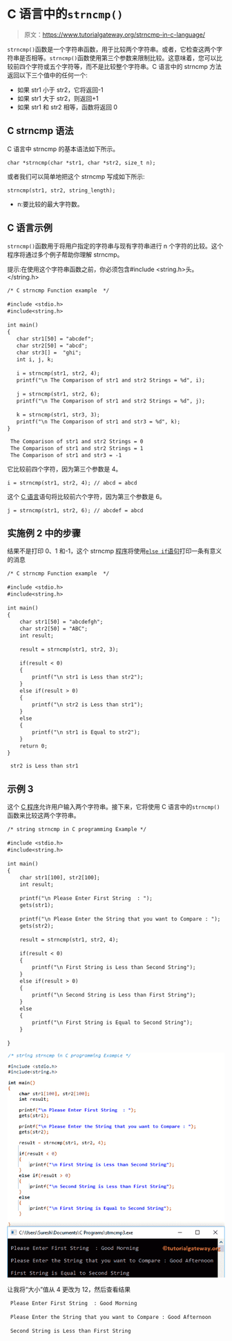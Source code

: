 # C 语言中的`strncmp()`

> 原文：<https://www.tutorialgateway.org/strncmp-in-c-language/>

`strncmp()`函数是一个字符串函数，用于比较两个字符串。或者，它检查这两个字符串是否相等。`strncmp()`函数使用第三个参数来限制比较。这意味着，您可以比较前四个字符或五个字符等，而不是比较整个字符串。C 语言中的 strncmp 方法返回以下三个值中的任何一个:

*   如果 str1 小于 str2，它将返回-1
*   如果 str1 大于 str2，则返回+1
*   如果 str1 和 str2 相等，函数将返回 0

## C strncmp 语法

C 语言中 strncmp 的基本语法如下所示。

```
char *strncmp(char *str1, char *str2, size_t n);
```

或者我们可以简单地把这个 strncmp 写成如下所示:

```
strncmp(str1, str2, string_length);
```

*   n:要比较的最大字符数。

## C 语言示例

`strncmp()`函数用于将用户指定的字符串与现有字符串进行 n 个字符的比较。这个程序将通过多个例子帮助你理解 strncmp。

提示:在使用这个字符串函数之前，你必须包含#include <string.h>头。</string.h>

```
/* C strncmp Function example  */

#include <stdio.h> 
#include<string.h>

int main()
{
   char str1[50] = "abcdef";
   char str2[50] = "abcd";
   char str3[] =  "ghi";
   int i, j, k;

   i = strncmp(str1, str2, 4);		
   printf("\n The Comparison of str1 and str2 Strings = %d", i);

   j = strncmp(str1, str2, 6);		
   printf("\n The Comparison of str1 and str2 Strings = %d", j);

   k = strncmp(str1, str3, 3);		
   printf("\n The Comparison of str1 and str3 = %d", k);
}
```

```
 The Comparison of str1 and str2 Strings = 0
 The Comparison of str1 and str2 Strings = 1
 The Comparison of str1 and str3 = -1
```

它比较前四个字符，因为第三个参数是 4。

```
i = strncmp(str1, str2, 4); // abcd = abcd
```

这个 [C 语言](https://www.tutorialgateway.org/c-programming/)语句将比较前六个字符，因为第三个参数是 6。

```
j = strncmp(str1, str2, 6); // abcdef = abcd
```

## 实施例 2 中的步骤

结果不是打印 0、1 和-1，这个 strncmp [程序](https://www.tutorialgateway.org/c-programming-examples/)将使用[`else if`语句](https://www.tutorialgateway.org/else-if-statement-in-c/)打印一条有意义的消息

```
/* C strncmp Function example  */

#include <stdio.h> 
#include<string.h>

int main()
{
   	char str1[50] = "abcdefgh";
   	char str2[50] = "ABC";
   	int result;

   	result = strncmp(str1, str2, 3);

   	if(result < 0)
   	{
   		printf("\n str1 is Less than str2");
	}
	else if(result > 0)
   	{
   		printf("\n str2 is Less than str1");
	}
	else
   	{
   		printf("\n str1 is Equal to str2");
	}
	return 0;
}
```

```
 str2 is Less than str1
```

## 示例 3

这个 [C 程序](https://www.tutorialgateway.org/c-programming-examples/)允许用户输入两个字符串。接下来，它将使用 C 语言中的`strncmp()`函数来比较这两个字符串。

```
/* string strncmp in C programming Example */

#include <stdio.h> 
#include<string.h>

int main()
{
	char str1[100], str2[100];
	int result;

	printf("\n Please Enter First String  : ");
	gets(str1);	

	printf("\n Please Enter the String that you want to Compare : ");
	gets(str2);	

	result = strncmp(str1, str2, 4);

 	if(result < 0)
   	{
   		printf("\n First String is Less than Second String");
	}
	else if(result > 0)
   	{
   		printf("\n Second String is Less than First String");
	}
	else
   	{
   		printf("\n First String is Equal to Second String");
	}

}
```

![strncmp in C language Example 3](img/a2ba03a218f811012b9b3bd1fbf53cdc.png)

让我将“大小”值从 4 更改为 12，然后查看结果

```
 Please Enter First String  : Good Morning

 Please Enter the String that you want to Compare : Good Afternoon

 Second String is Less than First String
```